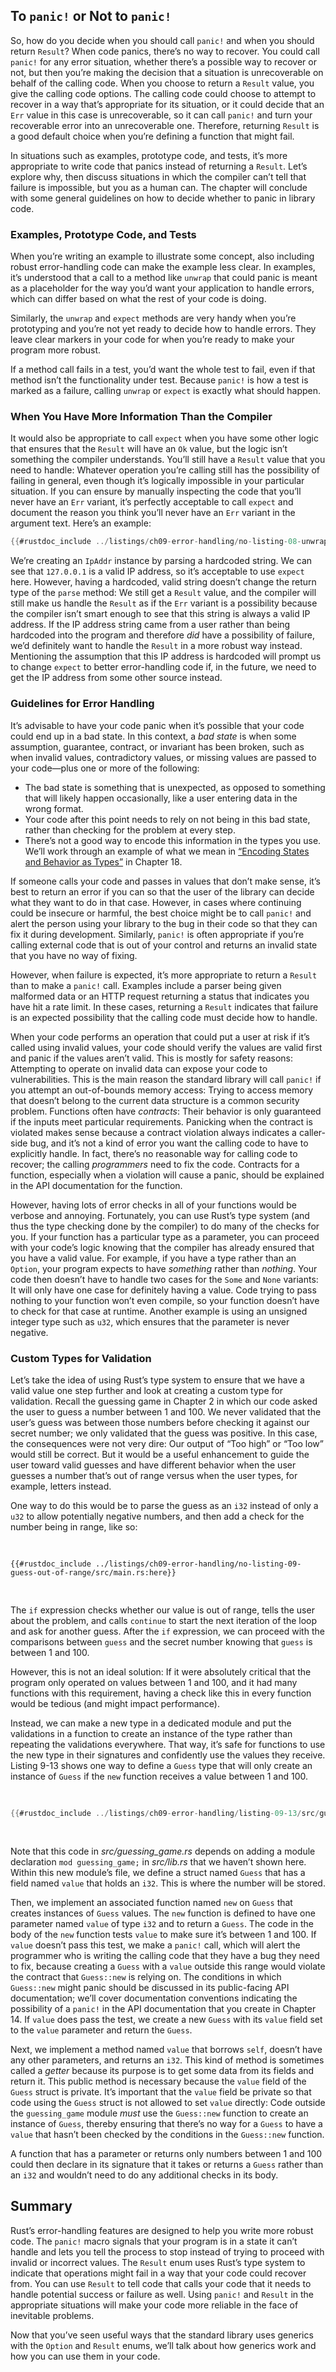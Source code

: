 ## To `panic!` or Not to `panic!`

So, how do you decide when you should call `panic!` and when you should return
`Result`? When code panics, there’s no way to recover. You could call `panic!`
for any error situation, whether there’s a possible way to recover or not, but
then you’re making the decision that a situation is unrecoverable on behalf of
the calling code. When you choose to return a `Result` value, you give the
calling code options. The calling code could choose to attempt to recover in a
way that’s appropriate for its situation, or it could decide that an `Err`
value in this case is unrecoverable, so it can call `panic!` and turn your
recoverable error into an unrecoverable one. Therefore, returning `Result` is a
good default choice when you’re defining a function that might fail.

In situations such as examples, prototype code, and tests, it’s more
appropriate to write code that panics instead of returning a `Result`. Let’s
explore why, then discuss situations in which the compiler can’t tell that
failure is impossible, but you as a human can. The chapter will conclude with
some general guidelines on how to decide whether to panic in library code.

### Examples, Prototype Code, and Tests

When you’re writing an example to illustrate some concept, also including
robust error-handling code can make the example less clear. In examples, it’s
understood that a call to a method like `unwrap` that could panic is meant as a
placeholder for the way you’d want your application to handle errors, which can
differ based on what the rest of your code is doing.

Similarly, the `unwrap` and `expect` methods are very handy when you’re
prototyping and you’re not yet ready to decide how to handle errors. They leave
clear markers in your code for when you’re ready to make your program more
robust.

If a method call fails in a test, you’d want the whole test to fail, even if
that method isn’t the functionality under test. Because `panic!` is how a test
is marked as a failure, calling `unwrap` or `expect` is exactly what should
happen.

<!-- Old headings. Do not remove or links may break. -->

<a id="cases-in-which-you-have-more-information-than-the-compiler"></a>

### When You Have More Information Than the Compiler

It would also be appropriate to call `expect` when you have some other logic
that ensures that the `Result` will have an `Ok` value, but the logic isn’t
something the compiler understands. You’ll still have a `Result` value that you
need to handle: Whatever operation you’re calling still has the possibility of
failing in general, even though it’s logically impossible in your particular
situation. If you can ensure by manually inspecting the code that you’ll never
have an `Err` variant, it’s perfectly acceptable to call `expect` and document
the reason you think you’ll never have an `Err` variant in the argument text.
Here’s an example:

```rust
{{#rustdoc_include ../listings/ch09-error-handling/no-listing-08-unwrap-that-cant-fail/src/main.rs:here}}
```

We’re creating an `IpAddr` instance by parsing a hardcoded string. We can see
that `127.0.0.1` is a valid IP address, so it’s acceptable to use `expect`
here. However, having a hardcoded, valid string doesn’t change the return type
of the `parse` method: We still get a `Result` value, and the compiler will
still make us handle the `Result` as if the `Err` variant is a possibility
because the compiler isn’t smart enough to see that this string is always a
valid IP address. If the IP address string came from a user rather than being
hardcoded into the program and therefore _did_ have a possibility of failure,
we’d definitely want to handle the `Result` in a more robust way instead.
Mentioning the assumption that this IP address is hardcoded will prompt us to
change `expect` to better error-handling code if, in the future, we need to get
the IP address from some other source instead.

### Guidelines for Error Handling

It’s advisable to have your code panic when it’s possible that your code could
end up in a bad state. In this context, a _bad state_ is when some assumption,
guarantee, contract, or invariant has been broken, such as when invalid values,
contradictory values, or missing values are passed to your code—plus one or
more of the following:

- The bad state is something that is unexpected, as opposed to something that
  will likely happen occasionally, like a user entering data in the wrong
  format.
- Your code after this point needs to rely on not being in this bad state,
  rather than checking for the problem at every step.
- There’s not a good way to encode this information in the types you use. We’ll
  work through an example of what we mean in [“Encoding States and Behavior as
  Types”][encoding]<!-- ignore --> in Chapter 18.

If someone calls your code and passes in values that don’t make sense, it’s
best to return an error if you can so that the user of the library can decide
what they want to do in that case. However, in cases where continuing could be
insecure or harmful, the best choice might be to call `panic!` and alert the
person using your library to the bug in their code so that they can fix it
during development. Similarly, `panic!` is often appropriate if you’re calling
external code that is out of your control and returns an invalid state that you
have no way of fixing.

However, when failure is expected, it’s more appropriate to return a `Result`
than to make a `panic!` call. Examples include a parser being given malformed
data or an HTTP request returning a status that indicates you have hit a rate
limit. In these cases, returning a `Result` indicates that failure is an
expected possibility that the calling code must decide how to handle.

When your code performs an operation that could put a user at risk if it’s
called using invalid values, your code should verify the values are valid first
and panic if the values aren’t valid. This is mostly for safety reasons:
Attempting to operate on invalid data can expose your code to vulnerabilities.
This is the main reason the standard library will call `panic!` if you attempt
an out-of-bounds memory access: Trying to access memory that doesn’t belong to
the current data structure is a common security problem. Functions often have
_contracts_: Their behavior is only guaranteed if the inputs meet particular
requirements. Panicking when the contract is violated makes sense because a
contract violation always indicates a caller-side bug, and it’s not a kind of
error you want the calling code to have to explicitly handle. In fact, there’s
no reasonable way for calling code to recover; the calling _programmers_ need
to fix the code. Contracts for a function, especially when a violation will
cause a panic, should be explained in the API documentation for the function.

However, having lots of error checks in all of your functions would be verbose
and annoying. Fortunately, you can use Rust’s type system (and thus the type
checking done by the compiler) to do many of the checks for you. If your
function has a particular type as a parameter, you can proceed with your code’s
logic knowing that the compiler has already ensured that you have a valid
value. For example, if you have a type rather than an `Option`, your program
expects to have _something_ rather than _nothing_. Your code then doesn’t have
to handle two cases for the `Some` and `None` variants: It will only have one
case for definitely having a value. Code trying to pass nothing to your
function won’t even compile, so your function doesn’t have to check for that
case at runtime. Another example is using an unsigned integer type such as
`u32`, which ensures that the parameter is never negative.

<!-- Old headings. Do not remove or links may break. -->

<a id="creating-custom-types-for-validation"></a>

### Custom Types for Validation

Let’s take the idea of using Rust’s type system to ensure that we have a valid
value one step further and look at creating a custom type for validation.
Recall the guessing game in Chapter 2 in which our code asked the user to guess
a number between 1 and 100. We never validated that the user’s guess was
between those numbers before checking it against our secret number; we only
validated that the guess was positive. In this case, the consequences were not
very dire: Our output of “Too high” or “Too low” would still be correct. But it
would be a useful enhancement to guide the user toward valid guesses and have
different behavior when the user guesses a number that’s out of range versus
when the user types, for example, letters instead.

One way to do this would be to parse the guess as an `i32` instead of only a
`u32` to allow potentially negative numbers, and then add a check for the
number being in range, like so:

<Listing file-name="src/main.rs">

```rust,ignore
{{#rustdoc_include ../listings/ch09-error-handling/no-listing-09-guess-out-of-range/src/main.rs:here}}
```

</Listing>

The `if` expression checks whether our value is out of range, tells the user
about the problem, and calls `continue` to start the next iteration of the loop
and ask for another guess. After the `if` expression, we can proceed with the
comparisons between `guess` and the secret number knowing that `guess` is
between 1 and 100.

However, this is not an ideal solution: If it were absolutely critical that the
program only operated on values between 1 and 100, and it had many functions
with this requirement, having a check like this in every function would be
tedious (and might impact performance).

Instead, we can make a new type in a dedicated module and put the validations
in a function to create an instance of the type rather than repeating the
validations everywhere. That way, it’s safe for functions to use the new type
in their signatures and confidently use the values they receive. Listing 9-13
shows one way to define a `Guess` type that will only create an instance of
`Guess` if the `new` function receives a value between 1 and 100.

<Listing number="9-13" caption="A `Guess` type that will only continue with values between 1 and 100" file-name="src/guessing_game.rs">

```rust
{{#rustdoc_include ../listings/ch09-error-handling/listing-09-13/src/guessing_game.rs}}
```

</Listing>

Note that this code in *src/guessing_game.rs* depends on adding a module
declaration `mod guessing_game;` in *src/lib.rs* that we haven’t shown here.
Within this new module’s file, we define a struct named `Guess` that has a
field named `value` that holds an `i32`. This is where the number will be
stored.

Then, we implement an associated function named `new` on `Guess` that creates
instances of `Guess` values. The `new` function is defined to have one
parameter named `value` of type `i32` and to return a `Guess`. The code in the
body of the `new` function tests `value` to make sure it’s between 1 and 100.
If `value` doesn’t pass this test, we make a `panic!` call, which will alert
the programmer who is writing the calling code that they have a bug they need
to fix, because creating a `Guess` with a `value` outside this range would
violate the contract that `Guess::new` is relying on. The conditions in which
`Guess::new` might panic should be discussed in its public-facing API
documentation; we’ll cover documentation conventions indicating the possibility
of a `panic!` in the API documentation that you create in Chapter 14. If
`value` does pass the test, we create a new `Guess` with its `value` field set
to the `value` parameter and return the `Guess`.

Next, we implement a method named `value` that borrows `self`, doesn’t have any
other parameters, and returns an `i32`. This kind of method is sometimes called
a _getter_ because its purpose is to get some data from its fields and return
it. This public method is necessary because the `value` field of the `Guess`
struct is private. It’s important that the `value` field be private so that
code using the `Guess` struct is not allowed to set `value` directly: Code
outside the `guessing_game` module _must_ use the `Guess::new` function to
create an instance of `Guess`, thereby ensuring that there’s no way for a
`Guess` to have a `value` that hasn’t been checked by the conditions in the
`Guess::new` function.

A function that has a parameter or returns only numbers between 1 and 100 could
then declare in its signature that it takes or returns a `Guess` rather than an
`i32` and wouldn’t need to do any additional checks in its body.

## Summary

Rust’s error-handling features are designed to help you write more robust code.
The `panic!` macro signals that your program is in a state it can’t handle and
lets you tell the process to stop instead of trying to proceed with invalid or
incorrect values. The `Result` enum uses Rust’s type system to indicate that
operations might fail in a way that your code could recover from. You can use
`Result` to tell code that calls your code that it needs to handle potential
success or failure as well. Using `panic!` and `Result` in the appropriate
situations will make your code more reliable in the face of inevitable problems.

Now that you’ve seen useful ways that the standard library uses generics with
the `Option` and `Result` enums, we’ll talk about how generics work and how you
can use them in your code.

[encoding]: ch18-03-oo-design-patterns.html#encoding-states-and-behavior-as-types
